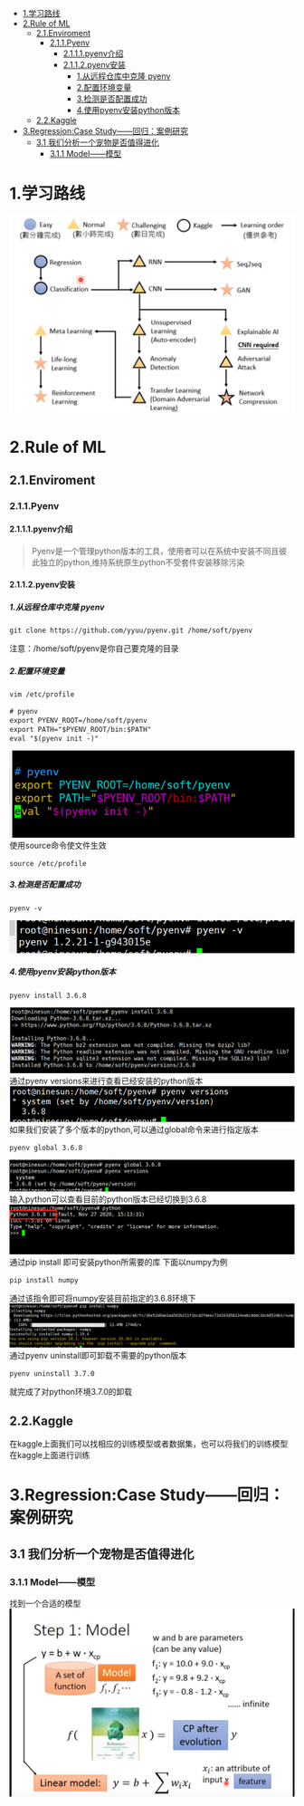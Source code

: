 <!-- TOC -->

- [1.学习路线](#1学习路线)
- [2.Rule of ML](#2rule-of-ml)
  - [2.1.Enviroment](#21enviroment)
    - [2.1.1.Pyenv](#211pyenv)
      - [2.1.1.1.pyenv介绍](#2111pyenv介绍)
      - [2.1.1.2.pyenv安装](#2112pyenv安装)
        - [1.从远程仓库中克隆 pyenv](#1从远程仓库中克隆-pyenv)
        - [2.配置环境变量](#2配置环境变量)
        - [3.检测是否配置成功](#3检测是否配置成功)
        - [4.使用pyenv安装python版本](#4使用pyenv安装python版本)
  - [2.2.Kaggle](#22kaggle)
- [3.Regression:Case Study——回归：案例研究](#3regressioncase-study回归案例研究)
  - [3.1 我们分析一个宠物是否值得进化](#31-我们分析一个宠物是否值得进化)
    - [3.1.1 Model——模型](#311-model模型)

<!-- /TOC -->
# 1.学习路线
![](1.png)
# 2.Rule of ML
## 2.1.Enviroment
### 2.1.1.Pyenv
#### 2.1.1.1.pyenv介绍
> Pyenv是一个管理python版本的工具，使用者可以在系统中安装不同且彼此独立的python,维持系统原生python不受套件安装移除污染
#### 2.1.1.2.pyenv安装
##### 1.从远程仓库中克隆 pyenv
``` shell
git clone https://github.com/yyuu/pyenv.git /home/soft/pyenv
```
注意：/home/soft/pyenv是你自己要克隆的目录
##### 2.配置环境变量
``` shell
vim /etc/profile
```
``` shell
# pyenv
export PYENV_ROOT=/home/soft/pyenv
export PATH="$PYENV_ROOT/bin:$PATH"
eval "$(pyenv init -)"
```
![](2.png)
使用source命令使文件生效
``` shell
source /etc/profile
```
##### 3.检测是否配置成功
```shell
pyenv -v
```
![](3.png)
##### 4.使用pyenv安装python版本
``` shell
pyenv install 3.6.8
```
![](4.png)
通过pyenv versions来进行查看已经安装的python版本
![](5.png)
如果我们安装了多个版本的python,可以通过global命令来进行指定版本
``` shell
pyenv global 3.6.8
```
![](6.png)
输入python可以查看目前的python版本已经切换到3.6.8
![](7.png)
通过pip install 即可安装python所需要的库
下面以numpy为例
``` shell
pip install numpy
```
通过该指令即可将numpy安装目前指定的3.6.8环境下
![](8.png)
通过pyenv uninstall即可卸载不需要的python版本
``` shelll
pyenv uninstall 3.7.0
```
就完成了对python环境3.7.0的卸载
## 2.2.Kaggle
在kaggle上面我们可以找相应的训练模型或者数据集，也可以将我们的训练模型在kaggle上面进行训练

# 3.Regression:Case Study——回归：案例研究
## 3.1 我们分析一个宠物是否值得进化
### 3.1.1 Model——模型
找到一个合适的模型
![](9.png)